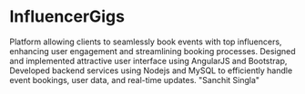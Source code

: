 # InfluencerGigs
Platform allowing clients to seamlessly book events with top influencers, enhancing user engagement and streamlining booking processes. 
Designed and implemented attractive user interface using AngularJS and Bootstrap, Developed backend services using Nodejs and MySQL to efficiently handle event bookings, user data, and real-time updates.
"Sanchit Singla"
